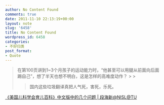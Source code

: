 ```yaml
---
author: No Content Found
comments: true
date: 2011-11-10 22:13:19+00:00
layout: note
slug: '6458'
title: No Content Found
wordpress_id: 6458
categories:
- 不好归类
post_format:
- Quote
---
```


<blockquote>在第100页讲到1~3个月孩子的运动能力时，“他甚至可以用腿从前面向后面踢自己”，想了半天也想不明白，这是怎样的高难度动作？
> 
> 


> 
> 国内这些垃圾翻译真把人气死，害死，乐死。
> 
> </blockquote>

[《美国儿科学会育儿百科》中文版中的几个问题 | 段海新@NISL@TU](http://netsec.ccert.edu.cn/duanhx/archives/217)
